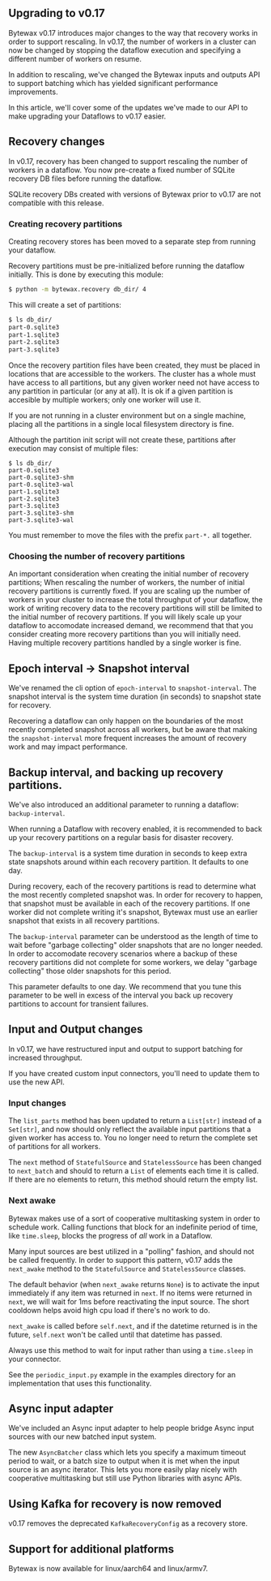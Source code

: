 ## Upgrading to v0.17

Bytewax v0.17 introduces major changes to the way that recovery works
in order to support rescaling. In v0.17, the number of workers in a
cluster can now be changed by stopping the dataflow execution and specifying a different number of workers on resume.

In addition to rescaling, we've changed the Bytewax inputs and outputs
API to support batching which has yielded significant performance
improvements.

In this article, we'll cover some of the updates we've made to our API
to make upgrading your Dataflows to v0.17 easier.

## Recovery changes

In v0.17, recovery has been changed to support rescaling the number of
workers in a dataflow. You now pre-create a fixed number of SQLite recovery DB files before running the dataflow.

SQLite recovery DBs created with versions of Bytewax prior to v0.17
are not compatible with this release.

### Creating recovery partitions

Creating recovery stores has been moved to a separate step from
running your dataflow.

Recovery partitions must be pre-initialized before running the
dataflow initially. This is done by executing this module:

``` bash
$ python -m bytewax.recovery db_dir/ 4
```


This will create a set of partitions:

``` bash
$ ls db_dir/
part-0.sqlite3
part-1.sqlite3
part-2.sqlite3
part-3.sqlite3
```

Once the recovery partition files have been created, they must be
placed in locations that are accessible to the workers. The cluster
has a whole must have access to all partitions, but any given worker
need not have access to any partition in particular (or any at
all). It is ok if a given partition is accesible by multiple workers;
only one worker will use it.

If you are not running in a cluster environment but on a single
machine, placing all the partitions in a single local filesystem
directory is fine.

Although the partition init script will not create these, partitions
after execution may consist of multiple files:

```
$ ls db_dir/
part-0.sqlite3
part-0.sqlite3-shm
part-0.sqlite3-wal
part-1.sqlite3
part-2.sqlite3
part-3.sqlite3
part-3.sqlite3-shm
part-3.sqlite3-wal
```
You must remember to move the files with the prefix `part-*.` all together.

### Choosing the number of recovery partitions

An important consideration when creating the initial number of
recovery partitions; When rescaling the number of workers, the number
of initial recovery partitions is currently fixed. If you are scaling
up the number of workers in your cluster to increase the total
throughput of your dataflow, the work of writing recovery data to the
recovery partitions will still be limited to the initial number of
recovery partitions. If you will likely scale up your dataflow to
accomodate increased demand, we recommend that that you consider
creating more recovery partitions than you will initially need. Having
multiple recovery partitions handled by a single worker is fine.

## Epoch interval -> Snapshot interval

We've renamed the cli option of `epoch-interval` to
`snapshot-interval`. The snapshot interval is the system time duration
(in seconds) to snapshot state for recovery.

Recovering a dataflow can only happen on the boundaries of the most
recently completed snapshot across all workers, but be aware that
making the `snapshot-interval` more frequent increases the amount of
recovery work and may impact performance.

## Backup interval, and backing up recovery partitions.

We've also introduced an additional parameter to running a dataflow:
`backup-interval`.

When running a Dataflow with recovery enabled, it is recommended to
back up your recovery partitions on a regular basis for disaster
recovery.

The `backup-interval` is a system time duration in seconds to keep
extra state snapshots around within each recovery partition. It
defaults to one day.

During recovery, each of the recovery partitions is read to determine
what the most recently completed snapshot was. In order for recovery
to happen, that snapshot must be available in each of the recovery
partitions. If one worker did not complete writing it's snapshot,
Bytewax must use an earlier snapshot that exists in all recovery
partitions.

The `backup-interval` parameter can be understood as the length of
time to wait before "garbage collecting" older snapshots that are no
longer needed. In order to accomodate recovery scenarios where a
backup of these recovery partitions did not complete for some workers,
we delay "garbage collecting" those older snapshots for this period.

This parameter defaults to one day. We recommend that you tune this
parameter to be well in excess of the interval you back up recovery
partitions to account for transient failures.

## Input and Output changes

In v0.17, we have restructured input and output to support batching
for increased throughput.

If you have created custom input connectors, you'll need to update
them to use the new API.

### Input changes

The `list_parts` method has been updated to return a `List[str]` instead of
a `Set[str]`, and now should only reflect the available input partitions
that a given worker has access to. You no longer need to return the
complete set of partitions for all workers.

The `next` method of `StatefulSource` and `StatelessSource` has been
changed to `next_batch` and should to return a `List` of elements each
time it is called. If there are no elements to return, this method
should return the empty list.

### Next awake

Bytewax makes use of a sort of cooperative multitasking system
in order to schedule work. Calling functions that block for
an indefinite period of time, like `time.sleep`, blocks the
progress of *all* work in a Dataflow.

Many input sources are best utilized in a "polling" fashion, and
should not be called frequently. In order to support this pattern,
v0.17 adds the `next_awake` method to the `StatefulSource` and
`StatelessSource` classes.

The default behavior (when `next_awake` returns `None`) is to activate
the input immediately if any item was returned in `next`. If no items
were returned in `next`, we will wait for 1ms before reactivating the
input source. The short cooldown helps avoid high cpu load if there's
no work to do.

`next_awake` is called before `self.next`, and if the
datetime returned is in the future, `self.next` won't be
called until that datetime has passed.

Always use this method to wait for input rather than
using a `time.sleep` in your connector.

See the `periodic_input.py` example in the examples directory for an
implementation that uses this functionality.

## Async input adapter

We've included an Async input adapter to help people bridge Async
input sources with our new batched input system.

The new `AsyncBatcher` class which lets you specify a maximum timeout
period to wait, or a batch size to output when it is met when the
input source is an async iterator. This lets you more easily play
nicely with cooperative multitasking but still use Python libraries
with async APIs.

## Using Kafka for recovery is now removed

v0.17 removes the deprecated `KafkaRecoveryConfig` as a recovery store.

## Support for additional platforms

Bytewax is now available for linux/aarch64 and linux/armv7.
